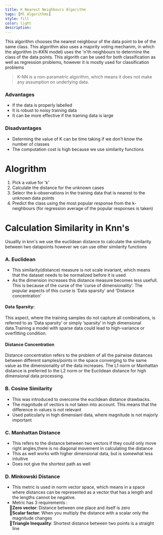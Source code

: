 ```yaml
---
title: K Nearest Neighbours Algorithm
tags: [Ml Algorithms]
style: fill
color: light
description:  
---
```


This algorithm chooses the nearest neighbour of the data point to be of the same class. This algorithm also uses a majority voting mechanim, in which the algorithm (n-KKN model) uses the 'n'th neighbours to determine the class of the data points. This algorith can be used for both classification as well as regression problems, however it is mostly used for classification problems 

> K-NN is a non-parametric algorithm, which means it does not make any assumption on underlying data.

### Advantages 
- If the data is properly labelled 
- It is robust to noisy training data
- It can be more effective if the training data is large 

### Disadvantages 
- Determing the value of K can be time taking if we don't know the number of classes 
- The computation cost is high because we use similarity functions  

# Alogrithm
1. Pick a value for 'k'
2. Calculate the distance for the unknown cases
3. Selecr the k-observations in the training data that is nearest to the unknown data points
4. Predict the class using the most popular response from the k-neighbours (for regression average of the popular responses is taken)

# Calculation Similarity in Knn's 
Usuallly in knn's we use the euclidean distance to calculate the similarity between two datapoints however we can use other similarity functions

### A. Euclidean 
- This similarity(distance) measure is not scale invariant, which means that the dataset needs to be normalized before it is used <br>
- As the dimension increases this distance measure becomes less usefull. This is because of the curse of the 'curse of dimensionality'. The popular aspects of this curse is 'Data sparsity' and 'Distance concentration'

#### Data Sparsity: 
This aspect, where the training samples do not capture all combinations, is referred to as ‘Data sparsity’ or simply ‘sparsity’ in high dimensional data.Training a model with sparse data could lead to high-variance or overfitting condition.

#### Distance Concentration
Distance concentration refers to the problem of all the pairwise distances between different samples/points in the space converging to the same value as the dimensionality of the data increases. The L1 norm or Manhattan distance is preferred to the L2 norm or the Euclidean distance for high dimensional data processing.

### B. Cosine Similarity
- This was introduced to overcome the euclidean distance drawbacks. 
- The magnitude of vectors is not taken into account. This means that the difference in values is not relevant 
- Used paticularly in high dimensianl data, where magnitude is not majorly important 

### C. Manhattan Distance 
- This refers to the distance between two vectors if they could only move right angles,there is no diagonal movement in calculating the distance 
- This as well works with higher dimensional data, but is somewhat less intuitive
- Does not give the shortest path as well

### D. Minkowski Distance
- This metric is used in norm vector space, which means in a space where distances can be represented as a vector that has a length and the lengths cannot be negative.
- Metric has 3 requirements :
    <li style="list-style-type: '📁'"><b>Zero vector</b>: Distance between one place and itself is zero 
    <li style="list-style-type: '📁'"><b>Scalar factor</b>: When you multiply the distance with a scalar only the magnitude changes
    <li style="list-style-type: '📁'"><b>Triangle Inequality</b>: Shortest distance between two points is a straight line  


# 